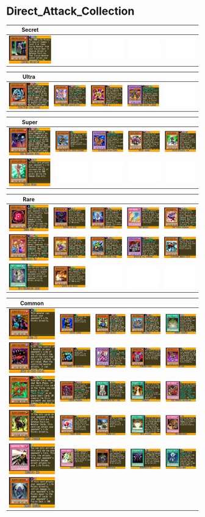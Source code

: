 # Direct_Attack_Collection

|Secret| | | | |
|---|---|---|---|---|
|[![Magical Scientist ](../images/WC6-EN/1277-MagicalScientist-WC6-EN-VG.png)](https://yugipedia.com/wiki/Magical_Scientist_(World_Championship_2006))|![Blank](../images/Blank.png)|![Blank](../images/Blank.png)|![Blank](../images/Blank.png)|![Blank](../images/Blank.png)|

|Ultra| | | | |
|---|---|---|---|---|
|[![Blue-Eyes Toon Dragon ](../images/WC6-EN/0629-BlueEyesToonDragon-WC6-EN-VG.png)](https://yugipedia.com/wiki/Blue-Eyes_Toon_Dragon_(World_Championship_2006))|[![Toon Dark Magician Girl ](../images/WC6-EN/1132-ToonDarkMagicianGirl-WC6-EN-VG.png)](https://yugipedia.com/wiki/Toon_Dark_Magician_Girl_(World_Championship_2006))|[![Victory D. ](../images/WC6-EN/1446-VictoryD-WC6-EN-VG.png)](https://yugipedia.com/wiki/Victory_D._(World_Championship_2006))|[![Elemental Hero Rampart Blaster ](../images/WC6-EN/1957-ElementalHeroRampartBlaster-WC6-EN-VG.png)](https://yugipedia.com/wiki/Elemental_Hero_Rampart_Blaster_(World_Championship_2006))|![Blank](../images/Blank.png)|

|Super| | | | |
|---|---|---|---|---|
|[![Toon Summoned Skull ](../images/WC6-EN/0591-ToonSummonedSkull-WC6-EN-VG.png)](https://yugipedia.com/wiki/Toon_Summoned_Skull_(World_Championship_2006))|[![Gear Golem the Moving Fortress ](../images/WC6-EN/0611-GearGolemtheMovingFortress-WC6-EN-VG.png)](https://yugipedia.com/wiki/Gear_Golem_the_Moving_Fortress_(World_Championship_2006))|[![Alligator's Sword Dragon ](../images/WC6-EN/0799-AlligatorsSwordDragon-WC6-EN-VG.png)](https://yugipedia.com/wiki/Alligator%27s_Sword_Dragon_(World_Championship_2006))|[![Spirit Reaper ](../images/WC6-EN/1178-SpiritReaper-WC6-EN-VG.png)](https://yugipedia.com/wiki/Spirit_Reaper_(World_Championship_2006))|[![Silent Swordsman LV5 ](../images/WC6-EN/1691-SilentSwordsmanLV5-WC6-EN-VG.png)](https://yugipedia.com/wiki/Silent_Swordsman_LV5_(World_Championship_2006))|
|[![Etoile Cyber ](../images/WC6-EN/1953-EtoileCyber-WC6-EN-VG.png)](https://yugipedia.com/wiki/Etoile_Cyber_(World_Championship_2006))|![Blank](../images/Blank.png)|![Blank](../images/Blank.png)|![Blank](../images/Blank.png)|![Blank](../images/Blank.png)|

|Rare| | | | |
|---|---|---|---|---|
|[![Mucus Yolk ](../images/WC6-EN/0832-MucusYolk-WC6-EN-VG.png)](https://yugipedia.com/wiki/Mucus_Yolk_(World_Championship_2006))|[![Zombyra the Dark ](../images/WC6-EN/0955-ZombyratheDark-WC6-EN-VG.png)](https://yugipedia.com/wiki/Zombyra_the_Dark_(World_Championship_2006))|[![Inaba White Rabbit ](../images/WC6-EN/1065-InabaWhiteRabbit-WC6-EN-VG.png)](https://yugipedia.com/wiki/Inaba_White_Rabbit_(World_Championship_2006))|[![Toon Defense ](../images/WC6-EN/1137-ToonDefense-WC6-EN-VG.png)](https://yugipedia.com/wiki/Toon_Defense_(World_Championship_2006))|[![Toon Masked Sorcerer ](../images/WC6-EN/1139-ToonMaskedSorcerer-WC6-EN-VG.png)](https://yugipedia.com/wiki/Toon_Masked_Sorcerer_(World_Championship_2006))|
|[![Toon Gemini Elf ](../images/WC6-EN/1140-ToonGeminiElf-WC6-EN-VG.png)](https://yugipedia.com/wiki/Toon_Gemini_Elf_(World_Championship_2006))|[![Toon Cannon Soldier ](../images/WC6-EN/1141-ToonCannonSoldier-WC6-EN-VG.png)](https://yugipedia.com/wiki/Toon_Cannon_Soldier_(World_Championship_2006))|[![Toon Goblin Attack Force ](../images/WC6-EN/1142-ToonGoblinAttackForce-WC6-EN-VG.png)](https://yugipedia.com/wiki/Toon_Goblin_Attack_Force_(World_Championship_2006))|[![Reaper on the Nightmare ](../images/WC6-EN/1180-ReaperontheNightmare-WC6-EN-VG.png)](https://yugipedia.com/wiki/Reaper_on_the_Nightmare_(World_Championship_2006))|[![Amphibious Bugroth MK-3 ](../images/WC6-EN/1469-AmphibiousBugrothMK3-WC6-EN-VG.png)](https://yugipedia.com/wiki/Amphibious_Bugroth_MK-3_(World_Championship_2006))|
|[![Opti-Camouflage Armor ](../images/WC6-EN/1540-OptiCamouflageArmor-WC6-EN-VG.png)](https://yugipedia.com/wiki/Opti-Camouflage_Armor_(World_Championship_2006))|[![Raging Flame Sprite ](../images/WC6-EN/1713-RagingFlameSprite-WC6-EN-VG.png)](https://yugipedia.com/wiki/Raging_Flame_Sprite_(World_Championship_2006))|![Blank](../images/Blank.png)|![Blank](../images/Blank.png)|![Blank](../images/Blank.png)|

|Common| | | | |
|---|---|---|---|---|
|[![Jinzo #7 ](../images/WC6-EN/0363-Jinzo7-WC6-EN-VG.png)](https://yugipedia.com/wiki/Jinzo_7_(World_Championship_2006))|[![Rainbow Flower ](../images/WC6-EN/0411-RainbowFlower-WC6-EN-VG.png)](https://yugipedia.com/wiki/Rainbow_Flower_(World_Championship_2006))|[![Manga Ryu-Ran ](../images/WC6-EN/0589-MangaRyuRan-WC6-EN-VG.png)](https://yugipedia.com/wiki/Manga_Ryu-Ran_(World_Championship_2006))|[![Toon Mermaid ](../images/WC6-EN/0590-ToonMermaid-WC6-EN-VG.png)](https://yugipedia.com/wiki/Toon_Mermaid_(World_Championship_2006))|[![Sebek's Blessing ](../images/WC6-EN/0804-SebeksBlessing-WC6-EN-VG.png)](https://yugipedia.com/wiki/Sebek%27s_Blessing_(World_Championship_2006))|
|[![Jowls of Dark Demise ](../images/WC6-EN/0828-JowlsofDarkDemise-WC6-EN-VG.png)](https://yugipedia.com/wiki/Jowls_of_Dark_Demise_(World_Championship_2006))|[![Servant of Catabolism ](../images/WC6-EN/0833-ServantofCatabolism-WC6-EN-VG.png)](https://yugipedia.com/wiki/Servant_of_Catabolism_(World_Championship_2006))|[![Super Robolady ](../images/WC6-EN/1074-SuperRobolady-WC6-EN-VG.png)](https://yugipedia.com/wiki/Super_Robolady_(World_Championship_2006))|[![Nightmare Horse ](../images/WC6-EN/1179-NightmareHorse-WC6-EN-VG.png)](https://yugipedia.com/wiki/Nightmare_Horse_(World_Championship_2006))|[![Drillago ](../images/WC6-EN/1211-Drillago-WC6-EN-VG.png)](https://yugipedia.com/wiki/Drillago_(World_Championship_2006))|
|[![Kiryu ](../images/WC6-EN/1219-Kiryu-WC6-EN-VG.png)](https://yugipedia.com/wiki/Kiryu_(World_Championship_2006))|[![Decayed Commander ](../images/WC6-EN/1220-DecayedCommander-WC6-EN-VG.png)](https://yugipedia.com/wiki/Decayed_Commander_(World_Championship_2006))|[![Shooting Star Bow - Ceal ](../images/WC6-EN/1333-ShootingStarBowCeal-WC6-EN-VG.png)](https://yugipedia.com/wiki/Shooting_Star_Bow_-_Ceal_(World_Championship_2006))|[![Checkmate ](../images/WC6-EN/1383-Checkmate-WC6-EN-VG.png)](https://yugipedia.com/wiki/Checkmate_(World_Championship_2006))|[![Dark Scorpion Combination ](../images/WC6-EN/1390-DarkScorpionCombination-WC6-EN-VG.png)](https://yugipedia.com/wiki/Dark_Scorpion_Combination_(World_Championship_2006))|
|[![Black Tyranno ](../images/WC6-EN/1465-BlackTyranno-WC6-EN-VG.png)](https://yugipedia.com/wiki/Black_Tyranno_(World_Championship_2006))|[![Rocket Jumper ](../images/WC6-EN/1522-RocketJumper-WC6-EN-VG.png)](https://yugipedia.com/wiki/Rocket_Jumper_(World_Championship_2006))|[![Piranha Army ](../images/WC6-EN/1531-PiranhaArmy-WC6-EN-VG.png)](https://yugipedia.com/wiki/Piranha_Army_(World_Championship_2006))|[![Delta Attacker ](../images/WC6-EN/1600-DeltaAttacker-WC6-EN-VG.png)](https://yugipedia.com/wiki/Delta_Attacker_(World_Championship_2006))|[![Des Counterblow ](../images/WC6-EN/1609-DesCounterblow-WC6-EN-VG.png)](https://yugipedia.com/wiki/Des_Counterblow_(World_Championship_2006))|
|[![Absolute End ](../images/WC6-EN/1674-AbsoluteEnd-WC6-EN-VG.png)](https://yugipedia.com/wiki/Absolute_End_(World_Championship_2006))|[![Astral Barrier ](../images/WC6-EN/1749-AstralBarrier-WC6-EN-VG.png)](https://yugipedia.com/wiki/Astral_Barrier_(World_Championship_2006))|[![Shadowslayer ](../images/WC6-EN/1774-Shadowslayer-WC6-EN-VG.png)](https://yugipedia.com/wiki/Shadowslayer_(World_Championship_2006))|[![Overpowering Eye ](../images/WC6-EN/1809-OverpoweringEye-WC6-EN-VG.png)](https://yugipedia.com/wiki/Overpowering_Eye_(World_Championship_2006))|[![Feather Shot ](../images/WC6-EN/1961-FeatherShot-WC6-EN-VG.png)](https://yugipedia.com/wiki/Feather_Shot_(World_Championship_2006))|
|[![Memory Crusher ](../images/WC6-EN/2050-MemoryCrusher-WC6-EN-VG.png)](https://yugipedia.com/wiki/Memory_Crusher_(World_Championship_2006))